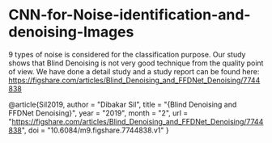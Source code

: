 # CNN-for-Noise-identification-and-denoising-Images

9 types of noise is considered for the classification purpose. Our study shows that Blind Denoising is not very good technique from the quality point of view. We have done a detail study and a study report can be found here: https://figshare.com/articles/Blind_Denoising_and_FFDNet_Denoising/7744838



@article{Sil2019,
author = "Dibakar Sil",
title = "{Blind Denoising and FFDNet Denoising}",
year = "2019",
month = "2",
url = "https://figshare.com/articles/Blind_Denoising_and_FFDNet_Denoising/7744838",
doi = "10.6084/m9.figshare.7744838.v1"
}
